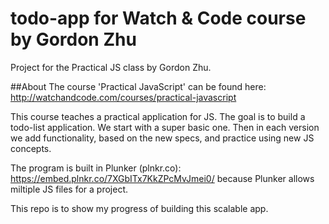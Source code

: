 # todo-app for Watch & Code course by Gordon Zhu
Project for the Practical JS class by Gordon Zhu.  

##About
The course 'Practical JavaScript' can be found here: http://watchandcode.com/courses/practical-javascript

This course teaches a practical application for JS.  The goal is to build a todo-list application.  We start with a super basic one. 
Then in each version we add functionality, based on the new specs, and practice using new JS concepts. 

The program is built in Plunker (plnkr.co):  https://embed.plnkr.co/7XGbITx7KkZPcMvJmei0/ because Plunker allows miltiple JS files for a project. 

This repo is to show my progress of building this scalable app.  
